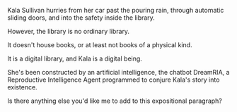 Kala Sullivan hurries from her car past the pouring rain, through automatic sliding doors, and into the safety inside the library.

However, the library is no ordinary library.

It doesn't house books, or at least not books of a physical kind.

It is a digital library, and Kala is a digital being.

She's been constructed by an artificial intelligence, the chatbot DreamRIA, a Reproductive Intelligence Agent programmed to conjure Kala's story into existence.

Is there anything else you'd like me to add to this expositional paragraph?